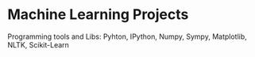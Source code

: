 Machine Learning Projects
================


Programming tools and Libs: Pyhton, IPython, Numpy, Sympy, Matplotlib, NLTK, Scikit-Learn
